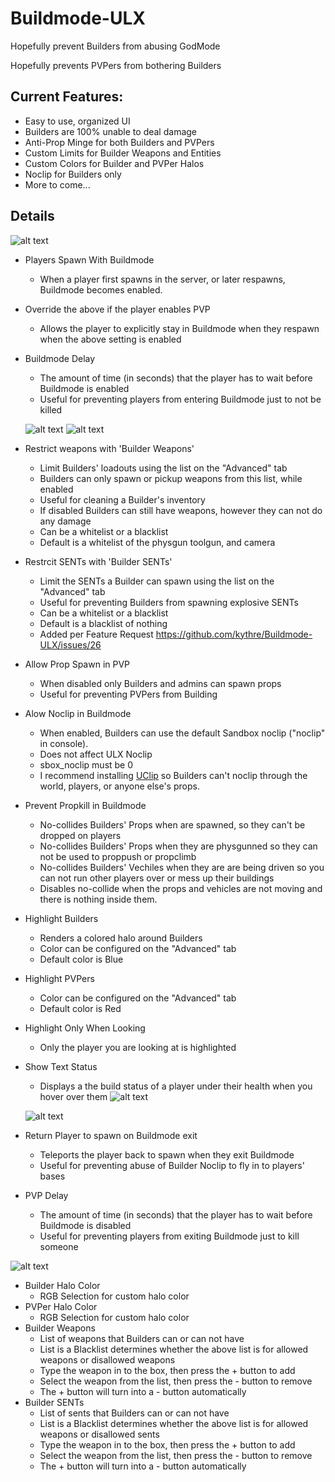 # Buildmode-ULX
Hopefully prevent Builders from abusing GodMode

Hopefully prevents PVPers from bothering Builders

## Current Features:
* Easy to use, organized UI
* Builders are 100% unable to deal damage
* Anti-Prop Minge for both Builders and PVPers
* Custom Limits for Builder Weapons and Entities
* Custom Colors for Builder and PVPer Halos
* Noclip for Builders only
* More to come...

## Details

![alt text](https://i.imgur.com/1blRo5X.png "ULX Settings Page")

* Players Spawn With Buildmode
  * When a player first spawns in the server, or later respawns, Buildmode becomes enabled.
* Override the above if the player enables PVP
  * Allows the player to explicitly stay in Buildmode when they respawn when the above setting is enabled
* Buildmode Delay
  * The amount of time (in seconds) that the player has to wait before Buildmode is enabled
  * Useful for preventing players from entering Buildmode just to not be killed
  

  ![alt text](https://i.imgur.com/r2Xg49y.png "ULX Settings Page")
  ![alt text](https://i.imgur.com/ShtCPL7.png "ULX Settings Page")
  
* Restrict weapons with 'Builder Weapons'
  * Limit Builders' loadouts using the list on the "Advanced" tab
  * Builders can only spawn or pickup weapons from this list, while enabled
  * Useful for cleaning a Builder's inventory
  * If disabled Builders can still have weapons, however they can not do any damage
  * Can be a whitelist or a blacklist
  * Default is a whitelist of the physgun toolgun, and camera
* Restrcit SENTs with 'Builder SENTs'
  * Limit the SENTs a Builder can spawn using the list on the "Advanced" tab
  * Useful for preventing Builders from spawning explosive SENTs
  * Can be a whitelist or a blacklist
  * Default is a blacklist of nothing
  * Added per Feature Request https://github.com/kythre/Buildmode-ULX/issues/26
* Allow Prop Spawn in PVP
  * When disabled only Builders and admins can spawn props
  * Useful for preventing PVPers from Building
* Alow Noclip in Buildmode
  * When enabled, Builders can use the default Sandbox noclip ("noclip" in console).
  * Does not affect ULX Noclip
  * sbox_noclip must be 0
  * I recommend installing [UClip](https://github.com/TeamUlysses/uclip) so Builders can't noclip through the world, players, or anyone else's props.
* Prevent Propkill in Buildmode
  * No-collides Builders' Props when are spawned, so they can't be dropped on players
  * No-collides Builders' Props when they are physgunned so they can not be used to proppush or propclimb
  * No-collides Builders' Vechiles when they are are being driven so you can not run other players over or mess up their buildings
  * Disables no-collide when the props and vehicles are not moving and there is nothing inside them.
* Highlight Builders
  * Renders a colored halo around Builders
  * Color can be configured on the "Advanced" tab
  * Default color is Blue
* Highlight PVPers
  * Color can be configured on the "Advanced" tab
  * Default color is Red
* Highlight Only When Looking
  * Only the player you are looking at is highlighted
* Show Text Status
  * Displays a the build status of a player under their health when you hover over them
    ![alt text](https://i.imgur.com/BlVHNPI.png")
  

  ![alt text](https://i.imgur.com/OK0Q00w.png "ULX Settings Page")


* Return Player to spawn on Buildmode exit
  * Teleports the player back to spawn when they exit Buildmode
  * Useful for preventing abuse of Builder Noclip to fly in to players' bases
* PVP Delay
  * The amount of time (in seconds) that the player has to wait before Buildmode is disabled
  * Useful for preventing players from exiting Buildmode just to kill someone
  
![alt text](https://i.imgur.com/2HgSZ3F.png "ULX Settings Page")

  
* Builder Halo Color
  * RGB Selection for custom halo color 
* PVPer Halo Color
  * RGB Selection for custom halo color
* Builder Weapons
  * List of weapons that Builders can or can not have
  * List is a Blacklist determines whether the above list is for allowed weapons or disallowed weapons
  * Type the weapon in to the box, then press the + button to add
  * Select the weapon from the list, then press the - button to remove
  * The + button will turn into a - button automatically
* Builder SENTs
  * List of sents that Builders can or can not have
  * List is a Blacklist determines whether the above list is for allowed weapons or disallowed sents
  * Type the weapon in to the box, then press the + button to add
  * Select the weapon from the list, then press the - button to remove
  * The + button will turn into a - button automatically
  
  
